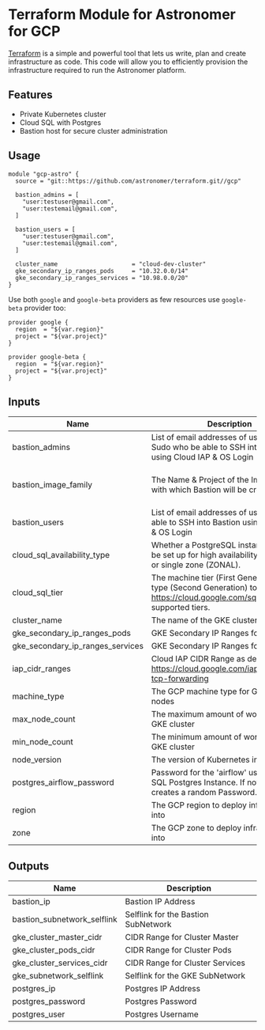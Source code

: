 # Terraform Module for Astronomer for GCP

[Terraform](https://www.terraform.io/) is a simple and powerful tool that lets us write, plan and create infrastructure as code. This code will allow you to efficiently provision the infrastructure required to run the Astronomer platform.

## Features
* Private Kubernetes cluster
* Cloud SQL with Postgres
* Bastion host for secure cluster administration

## Usage

```hcl
module "gcp-astro" {
  source = "git::https://github.com/astronomer/terraform.git//gcp"

  bastion_admins = [
    "user:testuser@gmail.com",
    "user:testemail@gmail.com",
  ]

  bastion_users = [
    "user:testuser@gmail.com",
    "user:testemail@gmail.com",
  ]

  cluster_name                     = "cloud-dev-cluster"
  gke_secondary_ip_ranges_pods     = "10.32.0.0/14"
  gke_secondary_ip_ranges_services = "10.98.0.0/20"
}
```

Use both `google` and `google-beta` providers as few resources use `google-beta` provider too:
```hcl
provider google {
  region  = "${var.region}"
  project = "${var.project}"
}

provider google-beta {
  region  = "${var.region}"
  project = "${var.project}"
}
```

<!-- BEGINNING OF PRE-COMMIT-TERRAFORM DOCS HOOK -->
## Inputs

| Name | Description | Type | Default | Required |
|------|-------------|:----:|:-----:|:-----:|
| bastion\_admins | List of email addresses of users with Sudo who be able to SSH into Bastion using Cloud IAP & OS Login | list | n/a | yes |
| bastion\_image\_family | The Name & Project of the Image Family with which Bastion will be created. | map | `{ "name": "ubuntu-1804-lts", "project": "ubuntu-os-cloud" }` | no |
| bastion\_users | List of email addresses of users who be able to SSH into Bastion using Cloud IAP & OS Login | list | n/a | yes |
| cloud\_sql\_availability\_type | Whether a PostgreSQL instance should be set up for high availability (REGIONAL) or single zone (ZONAL). | string | `"REGIONAL"` | no |
| cloud\_sql\_tier | The machine tier (First Generation) or type (Second Generation) to use. See https://cloud.google.com/sql/pricing for supported tiers. | string | `"db-f1-micro"` | no |
| cluster\_name | The name of the GKE cluster | string | n/a | yes |
| gke\_secondary\_ip\_ranges\_pods | GKE Secondary IP Ranges for Pods | string | n/a | yes |
| gke\_secondary\_ip\_ranges\_services | GKE Secondary IP Ranges for Services | string | n/a | yes |
| iap\_cidr\_ranges | Cloud IAP CIDR Range as described on https://cloud.google.com/iap/docs/using-tcp-forwarding | list | `[ "35.235.240.0/20" ]` | no |
| machine\_type | The GCP machine type for GKE worker nodes | string | `"n1-standard-8"` | no |
| max\_node\_count | The maximum amount of worker nodes in GKE cluster | string | `"10"` | no |
| min\_node\_count | The minimum amount of worker nodes in GKE cluster | string | `"3"` | no |
| node\_version | The version of Kubernetes in GKE cluster | string | `"1.12.7-gke.7"` | no |
| postgres\_airflow\_password | Password for the 'airflow' user in Cloud SQL Postgres Instance. If not specified, creates a random Password. | string | `""` | no |
| region | The GCP region to deploy infrastructure into | string | `"us-east4"` | no |
| zone | The GCP zone to deploy infrastructure into | string | `"us-east4-a"` | no |

## Outputs

| Name | Description |
|------|-------------|
| bastion\_ip | Bastion IP Address |
| bastion\_subnetwork\_selflink | Selflink for the Bastion SubNetwork |
| gke\_cluster\_master\_cidr | CIDR Range for Cluster Master |
| gke\_cluster\_pods\_cidr | CIDR Range for Cluster Pods |
| gke\_cluster\_services\_cidr | CIDR Range for Cluster Services |
| gke\_subnetwork\_selflink | Selflink for the GKE SubNetwork |
| postgres\_ip | Postgres IP Address |
| postgres\_password | Postgres Password |
| postgres\_user | Postgres Username |

<!-- END OF PRE-COMMIT-TERRAFORM DOCS HOOK -->
